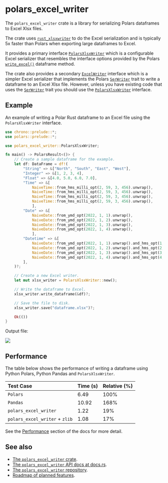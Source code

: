 # polars_excel_writer

The `polars_excel_writer` crate is a library for serializing Polars dataframes
to Excel Xlsx files.

The crate uses [`rust_xlsxwriter`] to do the Excel serialization and is
typically 5x faster than Polars when exporting large dataframes to Excel.

It provides a primary interface [`PolarsXlsxWriter`] which is a configurable
Excel serializer that resembles the interface options provided by the Polars
[`write_excel()`] dataframe method.

The crate also provides a secondary [`ExcelWriter`] interface which is a simpler
Excel serializer that implements the Polars [`SerWriter`] trait to write a
dataframe to an Excel Xlsx file. However, unless you have existing code that
uses the [`SerWriter`] trait you should use the [`PolarsXlsxWriter`] interface.


[`ExcelWriter`]: https://docs.rs/polars_excel_writer/latest/polars_excel_writer/write/struct.ExcelWriter.html
[`PolarsXlsxWriter`]: https://docs.rs/polars_excel_writer/latest/polars_excel_writer/xlsx_writer/struct.PolarsXlsxWriter.html

[`SerWriter`]:
    https://docs.rs/polars/latest/polars/prelude/trait.SerWriter.html

[`rust_xlsxwriter`]: https://docs.rs/rust_xlsxwriter/latest/rust_xlsxwriter/

[`write_excel()`]:
   https://pola-rs.github.io/polars/py-polars/html/reference/api/polars.DataFrame.write_excel.html#polars.DataFrame.write_excel

## Example

An example of writing a Polar Rust dataframe to an Excel file using the
`PolarsXlsxWriter` interface.

```rust
use chrono::prelude::*;
use polars::prelude::*;

use polars_excel_writer::PolarsXlsxWriter;

fn main() -> PolarsResult<()> {
    // Create a sample dataframe for the example.
    let df: DataFrame = df!(
        "String" => &["North", "South", "East", "West"],
        "Integer" => &[1, 2, 3, 4],
        "Float" => &[4.0, 5.0, 6.0, 7.0],
        "Time" => &[
            NaiveTime::from_hms_milli_opt(2, 59, 3, 456).unwrap(),
            NaiveTime::from_hms_milli_opt(2, 59, 3, 456).unwrap(),
            NaiveTime::from_hms_milli_opt(2, 59, 3, 456).unwrap(),
            NaiveTime::from_hms_milli_opt(2, 59, 3, 456).unwrap(),
            ],
        "Date" => &[
            NaiveDate::from_ymd_opt(2022, 1, 1).unwrap(),
            NaiveDate::from_ymd_opt(2022, 1, 2).unwrap(),
            NaiveDate::from_ymd_opt(2022, 1, 3).unwrap(),
            NaiveDate::from_ymd_opt(2022, 1, 4).unwrap(),
            ],
        "Datetime" => &[
            NaiveDate::from_ymd_opt(2022, 1, 1).unwrap().and_hms_opt(1, 0, 0).unwrap(),
            NaiveDate::from_ymd_opt(2022, 1, 2).unwrap().and_hms_opt(2, 0, 0).unwrap(),
            NaiveDate::from_ymd_opt(2022, 1, 3).unwrap().and_hms_opt(3, 0, 0).unwrap(),
            NaiveDate::from_ymd_opt(2022, 1, 4).unwrap().and_hms_opt(4, 0, 0).unwrap(),
        ],
    )?;

    // Create a new Excel writer.
    let mut xlsx_writer = PolarsXlsxWriter::new();

    // Write the dataframe to Excel.
    xlsx_writer.write_dataframe(&df)?;

    // Save the file to disk.
    xlsx_writer.save("dataframe.xlsx")?;

    Ok(())
}
```

Output file:

<img src="https://rustxlsxwriter.github.io/images/write_excel_combined.png">


## Performance

The table below shows the performance of writing a dataframe using Python
Polars, Python Pandas and `PolarsXlsxWriter`.

  | Test Case                     | Time (s) | Relative (%) |
  | :---------------------------- | :------- | :----------- |
  | `Polars`                      |     6.49 |         100% |
  | `Pandas`                      |    10.92 |         168% |
  | `polars_excel_writer`         |     1.22 |          19% |
  | `polars_excel_writer` + `zlib`|     1.08 |          17% |

See the [Performance] section of the docs for more detail.

[Performance]: https://docs.rs/polars_excel_writer/latest/polars_excel_writer/#performance

## See also

- [The `polars_excel_writer` crate].
- [The `polars_excel_writer` API docs at docs.rs].
- [The `polars_excel_writer` repository].
- [Roadmap of planned features].

[The `polars_excel_writer` crate]: https://crates.io/crates/polars_excel_writer
[The `polars_excel_writer` API docs at docs.rs]: https://docs.rs/polars_excel_writer/latest/polars_excel_writer/
[The `polars_excel_writer` repository]: https://github.com/jmcnamara/polars_excel_writer
[Release Notes and Changelog]: https://github.com/jmcnamara/polars_excel_writer/blob/main/CHANGELOG.md
[Roadmap of planned features]: https://github.com/jmcnamara/polars_excel_writer/issues/1